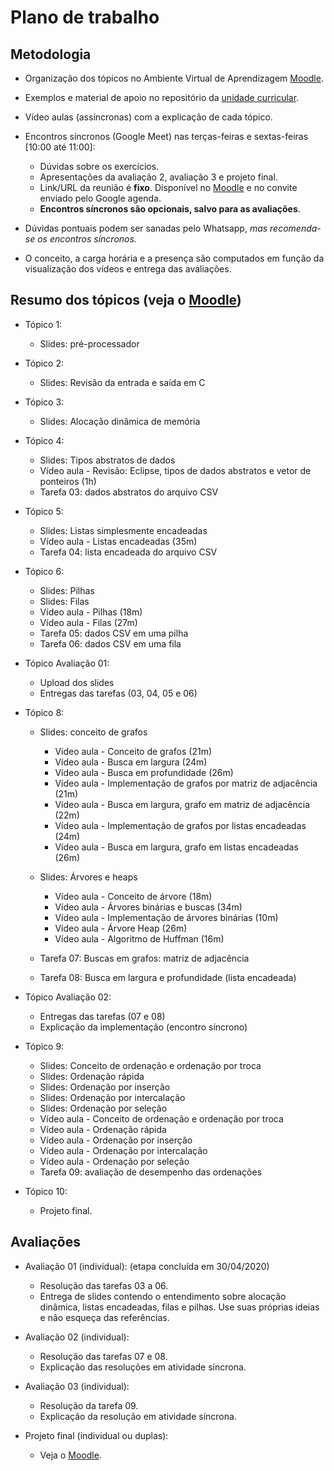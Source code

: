 # Plano de trabalho

## Metodologia

- Organização dos tópicos no Ambiente Virtual de Aprendizagem [Moodle](https://moodle.ifsc.edu.br).
- Exemplos e material de apoio no repositório da [unidade curricular](https://github.com/xtarke/programacao/tree/master/prg22105).
- Vídeo aulas (assíncronas) com a explicação de cada tópico.
- Encontros síncronos (Google Meet) nas terças-feiras e sextas-feiras [10:00 até 11:00]:
  - Dúvidas sobre os exercícios.
  - Apresentações da avaliação 2, avaliação 3 e projeto final.
  - Link/URL da reunião é __fixo__. Disponível no [Moodle](htps://moodle.ifsc.edu.br) e no convite enviado pelo Google agenda.
  - __Encontros síncronos são opcionais, salvo para as avaliações__.
- Dúvidas pontuais podem ser sanadas pelo Whatsapp, _mas recomenda-se os encontros síncronos._

- O conceito, a carga horária e a presença são computados em função da visualização dos vídeos e entrega das avaliações.

## Resumo dos tópicos (veja o [Moodle](https://moodle.ifsc.edu.br))

- Tópico 1:
  - Slides: pré-processador

- Tópico 2:
  - Slides: Revisão da entrada e saída em C

- Tópico 3:
  - Slides: Alocação dinâmica de memória

- Tópico 4:
  - Slides: Tipos abstratos de dados
  - Vídeo aula - Revisão: Eclipse, tipos de dados abstratos e vetor de ponteiros (1h)
  - Tarefa 03: dados abstratos do arquivo CSV

- Tópico 5:
  - Slides: Listas simplesmente encadeadas
  - Vídeo aula - Listas encadeadas (35m)
  - Tarefa 04: lista encadeada do arquivo CSV

- Tópico 6:
  - Slides: Pilhas
  - Slides: Filas
  - Vídeo aula - Pilhas (18m)
  - Vídeo aula - Filas (27m)
  - Tarefa 05: dados CSV em uma pilha
  - Tarefa 06: dados CSV em uma fila

- Tópico Avaliação 01:
  - Upload dos slides
  - Entregas das tarefas (03, 04, 05 e 06)

- Tópico 8:
  - Slides: conceito de grafos
    - Vídeo aula - Conceito de grafos (21m)
    - Vídeo aula - Busca em largura (24m)
    - Vídeo aula - Busca em profundidade (26m)
    - Vídeo aula - Implementação de grafos por matriz de adjacência (21m)
    - Vídeo aula - Busca em largura, grafo em matriz de adjacência (22m)
    - Vídeo aula - Implementação de grafos por listas encadeadas (24m)
    - Vídeo aula - Busca em largura, grafo em listas encadeadas (26m)
  - Slides: Árvores e heaps
    - Vídeo aula - Conceito de árvore (18m)
    - Vídeo aula - Árvores binárias e buscas (34m)
    - Vídeo aula - Implementação de árvores binárias (10m)
    - Vídeo aula - Árvore Heap (26m)
    - Vídeo aula - Algoritmo de Huffman (16m)

  - Tarefa 07: Buscas em grafos: matriz de adjacência
  - Tarefa 08: Busca em largura e profundidade (lista encadeada)

- Tópico Avaliação 02:
  - Entregas das tarefas (07 e 08)
  - Explicação da implementação (encontro síncrono)

- Tópico 9:
  - Slides: Conceito de ordenação e ordenação por troca
  - Slides: Ordenação rápida
  - Slides: Ordenação por inserção
  - Slides: Ordenação por intercalação
  - Slides: Ordenação por seleção
  - Vídeo aula - Conceito de ordenação e ordenação por troca
  - Vídeo aula - Ordenação rápida
  - Vídeo aula - Ordenação por inserção
  - Vídeo aula - Ordenação por intercalação
  - Vídeo aula - Ordenação por seleção
  - Tarefa 09: avaliação de desempenho das ordenações

- Tópico 10:
  - Projeto final.

## Avaliações

- Avaliação 01 (individual): (etapa concluída em 30/04/2020)
  - Resolução das tarefas 03 a 06.
  - Entrega de slides contendo o entendimento sobre alocação dinâmica, listas encadeadas, filas e pilhas. Use suas próprias ideias e não esqueça das referências.

- Avaliação 02 (individual):
  - Resolução das tarefas 07 e 08.
  - Explicação das resoluções em atividade síncrona.

- Avaliação 03 (individual):
  - Resolução da tarefa 09.
  - Explicação da resolução em atividade síncrona.

- Projeto final (individual ou duplas):
  - Veja o [Moodle](https://moodle.ifsc.edu.br).
